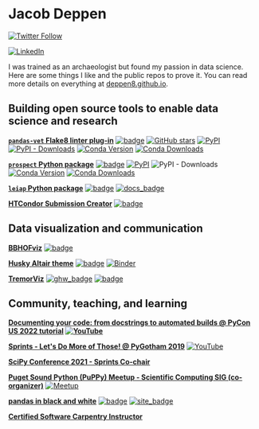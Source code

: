 # Jacob Deppen
[![Twitter Follow](https://img.shields.io/twitter/follow/jacob_deppen?style=social)](https://twitter.com/jacob_deppen)

[![LinkedIn](https://img.shields.io/badge/Connect_with_me-blue?style=social&logo=linkedin)](http://www.linkedin.com/in/jacob-deppen)

I was trained as an archaeologist but found my passion in data science. Here are some things I like and the public repos to prove it. You can read more details on everything at [deppen8.github.io](https://deppen8.github.io/).

## Building open source tools to enable data science and research

**[`pandas-vet` Flake8 linter plug-in](https://github.com/deppen8/pandas-vet)**
[![badge](https://img.shields.io/badge/GitHub-pandas--vet-blue.svg?logo=github)](https://github.com/deppen8/pandas-vet)
[![GitHub stars](https://img.shields.io/github/stars/deppen8/pandas-vet?style=social)](https://github.com/deppen8/pandas-vet)
[![PyPI](https://img.shields.io/pypi/v/pandas-vet.svg)](https://pypi.org/project/pandas-vet/)
[![PyPI - Downloads](https://img.shields.io/pypi/dm/pandas-vet.svg)](https://pypi.org/project/pandas-vet/)
[![Conda Version](https://img.shields.io/conda/vn/conda-forge/pandas-vet.svg)](https://anaconda.org/conda-forge/pandas-vet)
[![Conda Downloads](https://img.shields.io/conda/dn/conda-forge/pandas-vet.svg)](https://anaconda.org/conda-forge/pandas-vet)

**[`prospect` Python package](https://deppen8.github.io/prospect/)**
[![badge](https://img.shields.io/badge/GitHub-prospect-blue.svg?logo=github)](https://github.com/deppen8/prospect)
[![PyPI](https://img.shields.io/pypi/v/prospect)](https://pypi.org/project/prospect/)
![PyPI - Downloads](https://img.shields.io/pypi/dm/prospect)
[![Conda Version](https://img.shields.io/conda/vn/conda-forge/prospect.svg)](https://anaconda.org/conda-forge/prospect) 
[![Conda Downloads](https://img.shields.io/conda/dn/conda-forge/prospect.svg)](https://anaconda.org/conda-forge/prospect)

**[`leiap` Python package](https://deppen8.github.io/portfolio/leiap_python_package/)** 
[![badge](https://img.shields.io/badge/GitHub-leiap-blue.svg?logo=github)](https://github.com/deppen8/leiap) 
[![docs_badge](https://img.shields.io/website-up-down-green-red/https/shields.io.svg?label=leiap_docs&logo=github)](https://deppen8.github.io/leiap/)

**[HTCondor Submission Creator](https://deppen8.github.io/portfolio/htcondor-submission-creator/)** 
[![badge](https://img.shields.io/badge/GitHub-condor--submit--creator-blue.svg?logo=github)](https://github.com/deppen8/condor-submit-creator)


## Data visualization and communication

**[BBHOFviz](https://deppen8.github.io/bbhof_viz/)** 
[![badge](https://img.shields.io/badge/GitHub-bbhof__viz-blue.svg?logo=github)](https://github.com/deppen8/bbhof_viz)

**[Husky Altair theme](https://deppen8.github.io/portfolio/husky-altair-theme/)** 
[![badge](https://img.shields.io/badge/GitHub-husky--altair--theme-blue.svg?logo=github)](https://github.com/deppen8/husky-altair-theme) 
[![Binder](https://mybinder.org/badge.svg)](https://mybinder.org/v2/gh/deppen8/husky-altair-theme/master?filepath=husky_theme_examples.ipynb)

**[TremorViz](https://deppen8.github.io/portfolio/tremorviz/)** 
[![ghw_badge](https://img.shields.io/badge/GitHub-ghw2018__tremorviz-blue.svg?logo=github)](https://github.com/geohackweek/ghw2018_tremorviz/) 
[![badge](https://img.shields.io/badge/GitHub-tremorviz-blue.svg?logo=github)](https://github.com/deppen8/tremorviz)


## Community, teaching, and learning

**[Documenting your code: from docstrings to automated builds @ PyCon US 2022 tutorial](https://us.pycon.org/2022/schedule/presentation/34/index.html)
[![YouTube](https://img.shields.io/badge/Watch_the_talk-blue?style=social&logo=youtube)](https://youtu.be/liBdNwU34e0)**

**[Sprints - Let's Do More of Those! @ PyGotham 2019](https://pyvideo.org/pygotham-2019/sprints-lets-do-more-of-those.html)**
[![YouTube](https://img.shields.io/badge/Watch_the_talk-blue?style=social&logo=youtube)](https://youtu.be/8Wc5MkUdp-4)

**[SciPy Conference 2021 - Sprints Co-chair](https://www.scipy2021.scipy.org/organizers)**

**[Puget Sound Python (PuPPy) Meetup - Scientific Computing SIG (co-organizer)](https://www.meetup.com/PSPPython)**
[![Meetup](https://img.shields.io/badge/Join_the_fun!-blue?style=social&logo=meetup&link=https://www.meetup.com/PSPPython)](https://www.meetup.com/PSPPython)

**[pandas in black and white](https://deppen8.github.io/pandas-bw/)**
[![badge](https://img.shields.io/badge/GitHub-pandas--bw-blue.svg?logo=github)](https://github.com/deppen8/pandas-bw)
[![site_badge](https://img.shields.io/website-up-down-green-red/https/shields.io.svg?label=website)](https://deppen8.github.io/pandas-bw/)

**[Certified Software Carpentry Instructor](https://carpentries.org/)**
